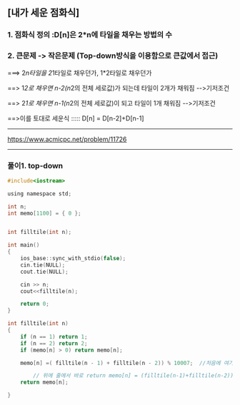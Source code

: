
## [내가 세운 점화식]

### 1. 점화식 정의 :D[n]은  2*n에 타일을 채우는 방법의 수

### 2. 큰문제 -> 작은문제 (Top-down방식을 이용함으로 큰값에서 접근)

===> 2*n타일을 2*1타일로 채우던가, 1*2타일로 채우던가

==> 1*2로 채우면 n-2(n*2의 전체 세로값)가 되는데 타일이 2개가 채워짐 -->기저조건

==> 2*1로 채우면 n-1(n*2의 전체 세로값)이 되고 타일이 1개 채워짐 -->기저조건

==>이를 토대로 세운식 ::::: D[n] = D[n-2]+D[n-1]

-------------------------------------------------------------------------------------------------------------------------------

https://www.acmicpc.net/problem/11726

----------------------------------------------------------------------------------------------------------------------------------

### 풀이1. top-down

```c
#include<iostream>

using namespace std;

int n;
int memo[1100] = { 0 };


int filltile(int n);

int main()
{
	ios_base::sync_with_stdio(false);
	cin.tie(NULL);
	cout.tie(NULL);

	cin >> n;
	cout<<filltile(n);

	return 0;
}

int filltile(int n)
{
	if (n == 1) return 1;
	if (n == 2) return 2;
	if (memo[n] > 0) return memo[n];

	memo[n] =( filltile(n - 1) + filltile(n - 2)) % 10007;  //처음에 여기서 memo[n] = memo[n-1]+memo[n-2]로 생각함 그리고 %10007을 안해줌!

        // 위에 줄에서 바로 return memo[n] = (filltile(n-1)+filltile(n-2))%10007해줘도 상관없음!!!!                                        
	return memo[n];

}
```
